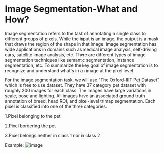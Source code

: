 # Image Segmentation-What and How?
Image segmentation refers to the task of annotating a single class to different groups of pixels. While the input is an image, the output is a mask that draws the region of the shape in that image. Image segmentation has wide applications in domains such as medical image analysis, self-driving cars, satellite image analysis, etc. There are different types of image segmentation techniques like semantic segmentation, instance segmentation, etc. To summarize the key goal of image segmentation is to recognize and understand what's in an image at the pixel level.

For the image segmentation task, we will use "The Oxford-IIIT Pet Dataset" which is free to use dataset. They have 37 category pet dataset with roughly 200 images for each class. The images have large variations in scale, pose and lighting. All images have an associated ground truth annotation of breed, head ROI, and pixel-level trimap segmentation. Each pixel is classified into one of the three categories:

1.Pixel belonging to the pet

2.Pixel bordering the pet

3.Pixel belongs neither in class 1 nor in class 2

Example:
![image](https://github.com/user-attachments/assets/d9911974-3df2-4b37-85e3-c6a86769fdb8)
